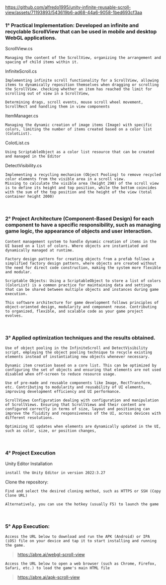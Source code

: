 


https://github.com/alfredo1995/unity-infinite-reusable-scroll-view/assets/71193893/543619b6-ad68-44a6-9058-1bed693cf3aa




<h3> 1° Practical Implementation: Developed an infinite and recyclable ScrollView that can be used in mobile and desktop WebGL applications. </h3> 

ScrollView.cs

    Managing the content of the ScrollView, organizing the arrangement and spacing of child items within it.    
   
InfiniteScroll.cs

    Implementing infinite scroll functionality for a ScrollView, allowing items to dynamically reposition themselves when dragging or scrolling the ScrollView. checking whether an item has reached the limit for scrolling out of view in a ScrollView,
            
    Determining drags, scroll events, mouse scroll wheel movement, ScrollRect and handling them in view components        

ItemManager.cs

    Managing the dynamic creation of image items (Image) with specific colors, limiting the number of items created based on a color list (ColotList).

ColotList.cs
    
    Using ScriptableObject as a color list resource that can be created and managed in the Editor

DetectVisibility.cs

    Implementing a recycling mechanism (Object Pooling) to remove recycled color elements from the visible area in a scroll view. 
    Missing to calculate the visible area (height 290) of the scroll view is to define its height and top position, while the bottom coincides with the sum of the top position and the height of the view (total container height 2000)
    
<br>
<h3> 2° Project Architecture (Component-Based Design) for each component to have a specific responsibility, such as managing game logic, the appearance of objects and user interaction. </h3> 

    Content management system to handle dynamic creation of items in the UI based on a list of colors. Where objects are instantiated and dynamically managed at runtime.    
    
    Factory design pattern for creating objects from a prefab follows a simplified factory design pattern, where objects are created without the need for direct code construction, making the system more flexible and modular.
    
    Scriptable Objects: Using a ScriptableObject to store a list of colors (ColorList) is a common practice for maintaining data and settings that can be shared between multiple objects and instances during game execution.

    This software architecture for game development follows principles of object-oriented design, modularity and component reuse. Contributing to organized, flexible, and scalable code as your game project evolves.
    
<br>
<h3> 3° Applied optimization techniques and the results obtained. </h3>

    Use of object pooling in the InfiniteScroll and DetectVisibility script, employing the object pooling technique to recycle existing elements instead of instantiating new objects whenever necessary.
    
    Dynamic item creation based on a core list. This can be optimized by configuring the set of objects and ensuring that elements are not used disabled when off-screen to reduce resource usage.
    
    Use of pre-made and reusable components like Image, RectTransform, etc. Contributing to modularity and reusability of UI elements, improving development efficiency and UI performance.
    
    ScrollViews Configuration dealing with configuration and manipulation of ScrollViews. Ensuring that ScrollViews and their content are configured correctly in terms of size, layout and positioning can improve the fluidity and responsiveness of the UI, across devices with different resolutions.

    Optimizing UI updates when elements are dynamically updated in the UI, such as color, size, or position changes,
    
<br>  
<h3> 4° Project Execution </h3> 

Unity Editor Installation

    install the Unity Editor in version 2022:3.27

Clone the repository:

    Find and select the desired cloning method, such as HTTPS or SSH (Copy Clone URL)

    Alternatively, you can use the hotkey (usually F5) to launch the game
 
<br>
<h3> 5° App Execution: </h3> 

    Access the URL below to download and run the APK (Android) or IPA (iOS) file on your device and tap it to start installing and running the game. 
> https://abre.ai/webgl-scroll-view   

    Access the URL below to open a web browser (such as Chrome, Firefox, Safari, etc.) to load the game's main HTML file 
> https://abre.ai/apk-scroll-view
